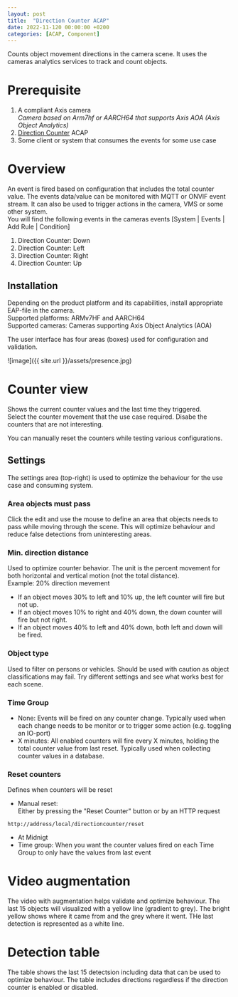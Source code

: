 ```yaml
---
layout: post
title:  "Direction Counter ACAP"
date: 2022-11-120 00:00:00 +0200
categories: [ACAP, Component]
---
```


Counts object movement directions in the camera scene. It uses the cameras analytics services to track and count objects.

# Prerequisite
1. A compliant Axis camera  
_Camera based on Arm7hf or AARCH64 that supports Axis AOA (Axis Object Analytics)_
2. [Direction Counter](https://api.aintegration.team/acap/directioncounter?source=pages) ACAP
3. Some client or system that consumes the events for some use case

# Overview

An event is fired based on configuration that includes the total counter value.
The events data/value can be monitored with MQTT or ONVIF event stream.
It can also be used to trigger actions in the camera, VMS or some other system.  
You will find the following events in the cameras events [System | Events | Add Rule | Condition]  
1. Direction Counter: Down
2. Direction Counter: Left
3. Direction Counter: Right
4. Direction Counter: Up

## Installation
Depending on the product platform and its capabilities, install appropriate EAP-file in the camera.  
Supported platforms: ARMv7HF and AARCH64  
Supported cameras: Cameras supporting Axis Object Analytics (AOA)

The user interface has four areas (boxes) used for configuration and validation.

![image]({{ site.url }}/assets/presence.jpg)

# Counter view
Shows the current counter values and the last time they triggered.  
Select the counter movement that the use case required.  Disabe the counters that are not interesting.  
  
You can manually reset the counters while testing various configurations.  

## Settings
The settings area (top-right) is used to optimize the behaviour for the use case and consuming system.

### Area objects must pass
Click the edit and use the mouse to define an area that objects needs to pass while moving through the scene.  This will optimize behaviour and reduce false detections from uninteresting areas.

### Min. direction distance
Used to optimize counter behavior.  The unit is the percent movement for both horizontal and vertical motion (not the total distance).  
Example:  20% direction mevement
* If an object moves 30% to left and 10% up, the left counter will fire but not up.  
* If an object moves 10% to right and 40% down, the down counter will fire but not right.  
* If an object moves 40% to left and 40% down, both left and down will be fired.  

### Object type
Used to filter on persons or vehicles.  Should be used with caution as object classifications may fail.  Try different settings and see what works best for each scene.

### Time Group
- None:  Events will be fired on any counter change.  Typically used when each change needs to be monitor or to trigger some action (e.g. toggling an IO-port)
- X minutes:  All enabled counters will fire every X minutes, holding the total counter value from last reset.  Typically used when collecting counter values in a database.  

### Reset counters
Defines when counters will be reset  
  
* Manual reset:  
Either by pressing the "Reset Counter" button or by  an HTTP request
```
http://address/local/directioncounter/reset
```
* At Midnigt
* Time group:  When you want the counter values fired on each Time Group to only have the values from last event

# Video augmentation
The video with augmentation helps validate and optimize behaviour.  The last 15 objects will visualized with a yellow line (gradient to grey).  The bright yellow shows where it came from and the grey where it went.  THe last detection is represented as a white line.

# Detection table
The table shows the last 15 detectsion including data that can be used to optimize behaviour.  The table includes directions regardless if the direction counter is enabled or disabled.
